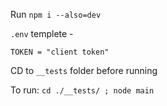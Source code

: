 Run `npm i --also=dev`

`.env` templete -
```
TOKEN = "client token"
```

CD to `__tests` folder before running

To run: `cd ./__tests/ ; node main`